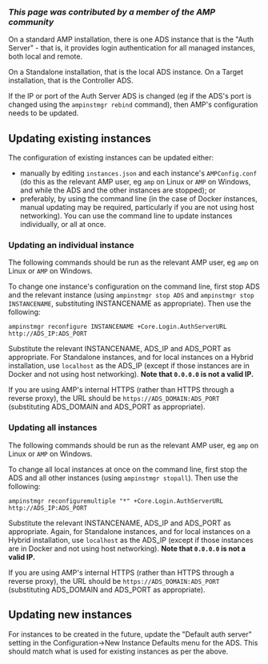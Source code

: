 ### _This page was contributed by a member of the AMP community_

On a standard AMP installation, there is one ADS instance that is the "Auth Server" - that is, it provides login authentication for all managed instances, both local and remote.

On a Standalone installation, that is the local ADS instance. On a Target installation, that is the Controller ADS.

If the IP or port of the Auth Server ADS is changed (eg if the ADS's port is changed using the `ampinstmgr rebind` command), then AMP's configuration needs to be updated.

## Updating existing instances

The configuration of existing instances can be updated either:
* manually by editing `instances.json` and each instance's `AMPConfig.conf` (do this as the relevant AMP user, eg `amp` on Linux or `AMP` on Windows, and while the ADS and the other instances are stopped); or
* preferably, by using the command line (in the case of Docker instances, manual updating may be required, particularly if you are not using host networking). You can use the command line to update instances individually, or all at once.

### Updating an individual instance

The following commands should be run as the relevant AMP user, eg `amp` on Linux or `AMP` on Windows.

To change one instance's configuration on the command line, first stop ADS and the relevant instance (using `ampinstmgr stop ADS` and `ampinstmgr stop INSTANCENAME`, substituting INSTANCENAME as appropriate). Then use the following:
```
ampinstmgr reconfigure INSTANCENAME +Core.Login.AuthServerURL http://ADS_IP:ADS_PORT
```
Substitute the relevant INSTANCENAME, ADS_IP and ADS_PORT as appropriate. For Standalone instances, and for local instances on a Hybrid installation, use `localhost` as the ADS_IP (except if those instances are in Docker and not using host networking). **Note that `0.0.0.0` is not a valid IP.**

If you are using AMP's internal HTTPS (rather than HTTPS through a reverse proxy), the URL should be `https://ADS_DOMAIN:ADS_PORT` (substituting ADS_DOMAIN and ADS_PORT as appropriate).

### Updating all instances

The following commands should be run as the relevant AMP user, eg `amp` on Linux or `AMP` on Windows.

To change all local instances at once on the command line, first stop the ADS and all other instances (using `ampinstmgr stopall`). Then use the following:
```
ampinstmgr reconfiguremultiple "*" +Core.Login.AuthServerURL http://ADS_IP:ADS_PORT
```
Substitute the relevant INSTANCENAME, ADS_IP and ADS_PORT as appropriate. Again, for Standalone instances, and for local instances on a Hybrid installation, use `localhost` as the ADS_IP (except if those instances are in Docker and not using host networking). **Note that `0.0.0.0` is not a valid IP.**

If you are using AMP's internal HTTPS (rather than HTTPS through a reverse proxy), the URL should be `https://ADS_DOMAIN:ADS_PORT` (substituting ADS_DOMAIN and ADS_PORT as appropriate).

## Updating new instances

For instances to be created in the future, update the "Default auth server" setting in the Configuration->New Instance Defaults menu for the ADS. This should match what is used for existing instances as per the above.